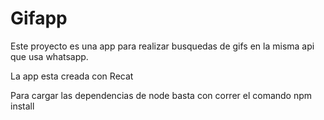 # Gifapp

Este proyecto es una app para realizar busquedas de gifs en la misma api que usa whatsapp.

La app esta creada con Recat

Para cargar las dependencias de node basta con correr el comando npm install
